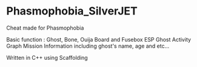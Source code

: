 # Phasmophobia_SilverJET
Cheat made for Phasmophobia

Basic function :
Ghost, Bone, Ouija Board and Fusebox ESP
Ghost Activity Graph
Mission Information including ghost's name, age and etc...

Written in C++ using Scaffolding
